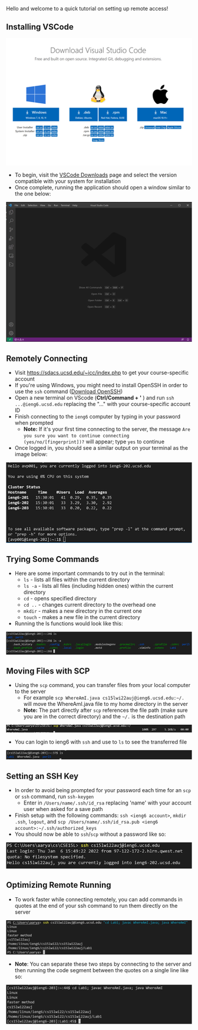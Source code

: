 Hello and welcome to a quick tutorial on setting up remote access! 
## Installing VSCode

![Image](./vscodeDownload.png)

* To begin, visit the [VSCode Downloads](https://code.visualstudio.com/) page and select the version compatible with your system for installation
* Once complete, running the application should open a window similar to the one below:

![Image](./vscodeHome.png)

## Remotely Connecting
* Visit https://sdacs.ucsd.edu/~icc/index.php to get your course-specific account
* If you're using Windows, you might need to install OpenSSH in order to use the `ssh` command ([Download OpenSSH](https://docs.microsoft.com/en-us/windows-server/administration/openssh/openssh_install_firstuse))
* Open a new terminal on VScode (**Ctrl/Command + '** ) and run `ssh ...@ieng6.ucsd.edu` replacing the "..." with your course-specific account ID 
* Finish connecting to the `ieng6` computer by typing in your password when prompted
  * **Note:** If it's your first time connecting to the server, the message `Are you sure you want to continue connecting (yes/no/[fingerprint])?` will appear; type `yes` to continue
* Once logged in, you should see a similar output on your terminal as the image below:

![Image](./SSHresult.png)

## Trying Some Commands
* Here are some important commands to try out in the terminal:
  * `ls` - lists all files within the current directory
  * `ls -a` - lists all files (including hidden ones) within the current directory
  * `cd` - opens specified directory
  * `cd ..` - changes current directory to the overhead one
  * `mkdir` - makes a new directory in the current one
  * `touch` - makes a new file in the current directory
* Running the ls functions would look like this:

![Image](./commands.png)

## Moving Files with SCP
* Using the `scp` command, you can transfer files from your local computer to the server
  * For example `scp WhereAmI.java cs15lwi22auj@ieng6.ucsd.edu:~/.` will move the WhereAmI.java file to my home directory in the server
  * **Note:** The part directly after `scp` references the file path (make sure you are in the correct directory) and the `~/.` is the destination path

![Image](./scp.png)
* You can login to ieng6 with `ssh` and use to `ls` to see the transferred file

![Image](./checkFile.png)

## Setting an SSH Key
* In order to avoid being prompted for your password each time for an `scp` or `ssh` command, run `ssh-keygen`
  * Enter in `/Users/name/.ssh/id_rsa` replacing 'name' with your account user when asked for a save path
* Finish setup with the following commands: `ssh <ieng6 account>`, `mkdir .ssh`, `logout`, and `scp /Users/name/.ssh/id_rsa.pub <ieng6 account>:~/.ssh/authorized_keys` 
* You should now be able to `ssh`/`scp` without a password like so:

![Image](./noPassword.png)

## Optimizing Remote Running
* To work faster while connecting remotely, you can add commands in quotes at the end of your ssh command to run them directly on the server

![Image](./optimization1.png)

* **Note**: You can separate these two steps by connecting to the server and then running the code segment between the quotes on a single line like so:

![Image](./optimization2.png)
